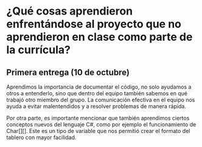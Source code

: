 # ¿Qué cosas aprendieron enfrentándose al proyecto que no aprendieron en clase como parte de la currícula?

## Primera entrega (10 de octubre)
Aprendimos la importancia de documentar el código, no solo ayudamos a otros a entenderlo, sino que dentro del equipo también sabemos en qué trabajó otro miembro del grupo. La comunicación efectiva en el equipo nos ayuda a evitar malentendidos y a resolver problemas de manera rápida.

Por otra parte, es importante mencionar que también aprendimos ciertos conceptos nuevos del lenguaje C#, como por ejemplo el funcionamiento de Char[][]. Este es un tipo de variable que nos permitió crear el formato del tablero con mayor facilidad. 
